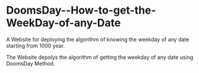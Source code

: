 # DoomsDay--How-to-get-the-WeekDay-of-any-Date

A Website for deploying the algorithm of knowing the weekday of any date starting from 1000 year.

The Website depolys the algorithm of getting the weekday of any date using DoomsDay Method.
